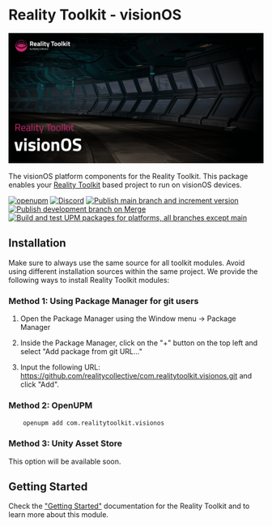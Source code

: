 # Reality Toolkit - visionOS

![com.realitytoolkit.visionos](https://github.com/realitycollective/realitycollective.logo/blob/main/RealityToolkit/RepoBanners/com.realitytoolkit.visionos.png?raw=true)

The visionOS platform components for the Reality Toolkit. This package enables your [Reality Toolkit](https://www.realitytoolkit.io/) based project to run on visionOS devices.

[![openupm](https://img.shields.io/npm/v/com.realitytoolkit.visionos?label=openupm&registry_uri=https://package.openupm.com)](https://openupm.com/packages/com.realitytoolkit.visionos/) [![Discord](https://img.shields.io/discord/597064584980987924.svg?label=&logo=discord&logoColor=ffffff&color=7389D8&labelColor=6A7EC2)](https://discord.gg/hF7TtRCFmB)
[![Publish main branch and increment version](https://github.com/realitycollective/com.realitytoolkit.visionos/actions/workflows/main-publish.yml/badge.svg)](https://github.com/realitycollective/com.realitytoolkit.visionos/actions/workflows/main-publish.yml)
[![Publish development branch on Merge](https://github.com/realitycollective/com.realitytoolkit.visionos/actions/workflows/development-publish.yml/badge.svg)](https://github.com/realitycollective/com.realitytoolkit.visionos/actions/workflows/development-publish.yml)
[![Build and test UPM packages for platforms, all branches except main](https://github.com/realitycollective/com.realitytoolkit.visionos/actions/workflows/development-buildandtestupmrelease.yml/badge.svg)](https://github.com/realitycollective/com.realitytoolkit.visionos/actions/workflows/development-buildandtestupmrelease.yml)

## Installation

Make sure to always use the same source for all toolkit modules. Avoid using different installation sources within the same project. We provide the following ways to install Reality Toolkit modules:

### Method 1: Using Package Manager for git users

1. Open the Package Manager using the Window menu -> Package Manager

2. Inside the Package Manager, click on the "+" button on the top left and select "Add package from git URL..."

3. Input the following URL: https://github.com/realitycollective/com.realitytoolkit.visionos.git and click "Add".

### Method 2: OpenUPM

```text
    openupm add com.realitytoolkit.visionos
```

### Method 3: Unity Asset Store

This option will be available soon.

## Getting Started

Check the ["Getting Started"](https://www.realitytoolkit.io/) documentation for the Reality Toolkit and to learn more about this module.